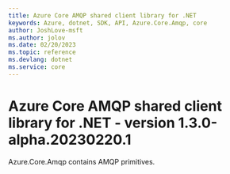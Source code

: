 ```yaml
---
title: Azure Core AMQP shared client library for .NET
keywords: Azure, dotnet, SDK, API, Azure.Core.Amqp, core
author: JoshLove-msft
ms.author: jolov
ms.date: 02/20/2023
ms.topic: reference
ms.devlang: dotnet
ms.service: core
---
```

# Azure Core AMQP shared client library for .NET - version 1.3.0-alpha.20230220.1 


Azure.Core.Amqp contains AMQP primitives. 

